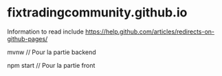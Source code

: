 # fixtradingcommunity.github.io

Information to read include
https://help.github.com/articles/redirects-on-github-pages/

mvnw // Pour la partie backend

npm start // Pour la partie front
